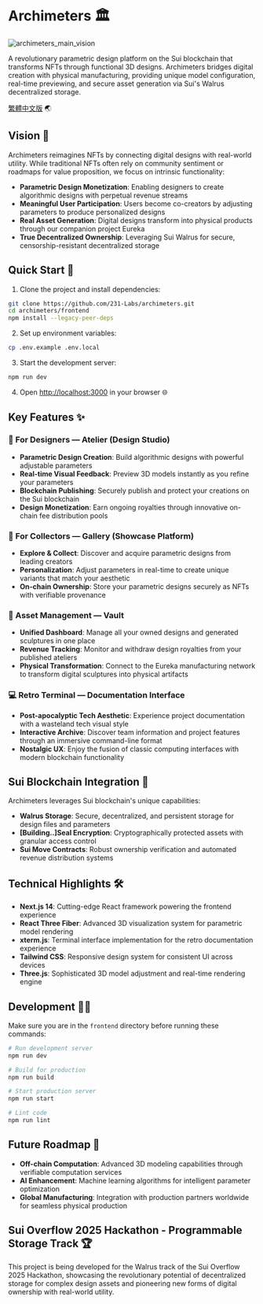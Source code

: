 # Archimeters 🏛️
![archimeters_main_vision](https://github.com/user-attachments/assets/5aade832-2568-46e2-9600-336a13353681)

A revolutionary parametric design platform on the Sui blockchain that transforms NFTs through functional 3D designs. Archimeters bridges digital creation with physical manufacturing, providing unique model configuration, real-time previewing, and secure asset generation via Sui's Walrus decentralized storage.

[繁體中文版](README.zh-TW.md) 🌏

## Vision 🔮

Archimeters reimagines NFTs by connecting digital designs with real-world utility. While traditional NFTs often rely on community sentiment or roadmaps for value proposition, we focus on intrinsic functionality:

- **Parametric Design Monetization**: Enabling designers to create algorithmic designs with perpetual revenue streams
- **Meaningful User Participation**: Users become co-creators by adjusting parameters to produce personalized designs
- **Real Asset Generation**: Digital designs transform into physical products through our companion project Eureka
- **True Decentralized Ownership**: Leveraging Sui Walrus for secure, censorship-resistant decentralized storage

## Quick Start 🚀

1. Clone the project and install dependencies:
```bash
git clone https://github.com/231-Labs/archimeters.git
cd archimeters/frontend
npm install --legacy-peer-deps
```

2. Set up environment variables:
```bash
cp .env.example .env.local
```

3. Start the development server:
```bash
npm run dev
```

4. Open [http://localhost:3000](http://localhost:3000) in your browser 🌐

## Key Features ✨

### 🎨 For Designers — Atelier (Design Studio)
- **Parametric Design Creation**: Build algorithmic designs with powerful adjustable parameters
- **Real-time Visual Feedback**: Preview 3D models instantly as you refine your parameters
- **Blockchain Publishing**: Securely publish and protect your creations on the Sui blockchain
- **Design Monetization**: Earn ongoing royalties through innovative on-chain fee distribution pools

### 💎 For Collectors — Gallery (Showcase Platform)
- **Explore & Collect**: Discover and acquire parametric designs from leading creators
- **Personalization**: Adjust parameters in real-time to create unique variants that match your aesthetic
- **On-chain Ownership**: Store your parametric designs securely as NFTs with verifiable provenance

### 🔐 Asset Management — Vault
- **Unified Dashboard**: Manage all your owned designs and generated sculptures in one place
- **Revenue Tracking**: Monitor and withdraw design royalties from your published ateliers
- **Physical Transformation**: Connect to the Eureka manufacturing network to transform digital sculptures into physical artifacts

### 💻 Retro Terminal — Documentation Interface
- **Post-apocalyptic Tech Aesthetic**: Experience project documentation with a wasteland tech visual style
- **Interactive Archive**: Discover team information and project features through an immersive command-line format
- **Nostalgic UX**: Enjoy the fusion of classic computing interfaces with modern blockchain functionality

## Sui Blockchain Integration 🔄

Archimeters leverages Sui blockchain's unique capabilities:
- **Walrus Storage**: Secure, decentralized, and persistent storage for design files and parameters
- **[Building..]Seal Encryption**: Cryptographically protected assets with granular access control
- **Sui Move Contracts**: Robust ownership verification and automated revenue distribution systems

## Technical Highlights 🛠️

- **Next.js 14**: Cutting-edge React framework powering the frontend experience
- **React Three Fiber**: Advanced 3D visualization system for parametric model rendering
- **xterm.js**: Terminal interface implementation for the retro documentation experience
- **Tailwind CSS**: Responsive design system for consistent UI across devices
- **Three.js**: Sophisticated 3D model adjustment and real-time rendering engine

## Development 👩‍💻

Make sure you are in the `frontend` directory before running these commands:

```bash
# Run development server
npm run dev

# Build for production
npm run build

# Start production server
npm run start

# Lint code
npm run lint
```

## Future Roadmap 🚀

- **Off-chain Computation**: Advanced 3D modeling capabilities through verifiable computation services
- **AI Enhancement**: Machine learning algorithms for intelligent parameter optimization
- **Global Manufacturing**: Integration with production partners worldwide for seamless physical production


## Sui Overflow 2025 Hackathon - Programmable Storage Track 🏆

This project is being developed for the Walrus track of the Sui Overflow 2025 Hackathon, showcasing the revolutionary potential of decentralized storage for complex design assets and pioneering new forms of digital ownership with real-world utility.
